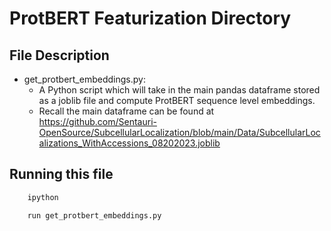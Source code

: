 # ProtBERT Featurization Directory

## File Description

- get_protbert_embeddings.py:
  - A Python script which will take in the main pandas dataframe stored as a joblib file and compute ProtBERT sequence level embeddings.
  - Recall the main dataframe can be found at https://github.com/Sentauri-OpenSource/SubcellularLocalization/blob/main/Data/SubcellularLocalizations_WithAccessions_08202023.joblib  

## Running this file


```python  
    ipython 

    run get_protbert_embeddings.py  
```
